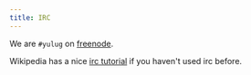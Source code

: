 ```yaml
---
title: IRC
---
```


We are `#yulug` on [freenode](http://freenode.net/using_the_network.shtml).

Wikipedia has a nice [irc tutorial](https://en.wikipedia.org/wiki/Wikipedia%3AIRC/Tutorial)
if you haven't used irc before.
